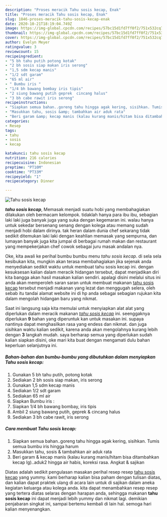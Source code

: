 ```yaml
---
description: "Proses meracik Tahu sosis kecap, Enak"
title: "Proses meracik Tahu sosis kecap, Enak"
slug: 1846-proses-meracik-tahu-sosis-kecap-enak
date: 2020-10-21T18:19:04.749Z
image: https://img-global.cpcdn.com/recipes/57bc15d1fd7ff0f2/751x532cq70/tahu-sosis-kecap-foto-resep-utama.jpg
thumbnail: https://img-global.cpcdn.com/recipes/57bc15d1fd7ff0f2/751x532cq70/tahu-sosis-kecap-foto-resep-utama.jpg
cover: https://img-global.cpcdn.com/recipes/57bc15d1fd7ff0f2/751x532cq70/tahu-sosis-kecap-foto-resep-utama.jpg
author: Evelyn Meyer
ratingvalue: 3
reviewcount: 15
recipeingredient:
- "5 bh tahu putih potong kotak"
- "2 bh sosis siap makan iris serong"
- "1,5 sdm kecap manis"
- "1/2 sdt garam"
- "65 ml air"
- " Bumbu iris "
- "1/4 bh bawang bombay iris tipis"
- "2 siung bawang putih geprek  cincang halus"
- "3 bh cabe rawit iris serong"
recipeinstructions:
- "Siapkan semua bahan..goreng tahu hingga agak kering, sisihkan. Tumis semua bumbu iris hingga harum"
- "Masukkan tahu, sosis &amp; tambahkan air aduk rata"
- "Beri garam &amp; kecap manis (kalau kurang manis/hitam bisa ditambahkan kecap lg)..aduk2 hingga air habis, koreksi rasa. Angkat &amp; sajikan"
categories:
- Resep
tags:
- tahu
- sosis
- kecap

katakunci: tahu sosis kecap 
nutrition: 216 calories
recipecuisine: Indonesian
preptime: "PT10M"
cooktime: "PT33M"
recipeyield: "1"
recipecategory: Dinner

---
```



![Tahu sosis kecap](https://img-global.cpcdn.com/recipes/57bc15d1fd7ff0f2/751x532cq70/tahu-sosis-kecap-foto-resep-utama.jpg)

<b><i>tahu sosis kecap</i></b>, Memasak menjadi suatu hobi yang membahagiakan dilakukan oleh bermacam kelompok. tidaklah hanya para ibu ibu, sebagian laki laki juga banyak juga yang suka dengan kegemaran ini. walau hanya untuk sekedar bersenang senang dengan kolega atau memang sudah menjadi hobi dalam dirinya. tak heran dalam dunia chef sekarang tidak sedikit ditemukan laki laki dengan keahlian memasak yang sempurna, dan lumayan banyak juga kita jumpai di berbagai rumah makan dan restaurant yang mempekerjakan chef cowok sebagai juru masak andalan nya.

Oke, kita awali ke perihal bumbu bumbu menu <i>tahu sosis kecap</i>. di sela sela kesibukan kita, mungkin akan terasa membahagiakan jika sejenak anda menyediakan sedikit waktu untuk membuat tahu sosis kecap ini. dengan kesuksesan kalian dalam meracik hidangan tersebut, dapat menjadikan diri kita bangga akan hasil masakan kalian sendiri. apalagi disini melalui situs ini anda akan memperoleh saran saran untuk membuat makanan <u>tahu sosis kecap</u> tersebut menjadi makanan yang lezat dan menggugah selera, oleh sebab itu tandai alamat website ini di hp anda sebagai sebagian rujukan kita dalam mengolah hidangan baru yang nikmat.




Saat ini langsung saja kita memulai untuk menyiapkan alat alat yang diperlukan dalam meracik makanan <u><i>tahu sosis kecap</i></u> ini. seenggaknya diperlukan <b>9</b> bahan yang diperuntuk kan untuk masakan ini. supaya nantinya dapat menghasilkan rasa yang endess dan nikmat. dan juga sisihkan waktu kalian sedikit, karena anda akan mengolahnya kurang lebih dengan <b>3</b> langkah mudah. saya berharap semua yang diperlukan sudah kalian siapkan disini, oke mari kita buat dengan mengamati dulu bahan keperluan selanjutnya ini.

<!--inarticleads1-->

##### Bahan-bahan dan bumbu-bumbu yang dibutuhkan dalam menyiapkan Tahu sosis kecap:

1. Gunakan 5 bh tahu putih, potong kotak
1. Sediakan 2 bh sosis siap makan, iris serong
1. Gunakan 1,5 sdm kecap manis
1. Sediakan 1/2 sdt garam
1. Sediakan 65 ml air
1. Siapkan  Bumbu iris :
1. Siapkan 1/4 bh bawang bombay, iris tipis
1. Ambil 2 siung bawang putih, geprek &amp; cincang halus
1. Sediakan 3 bh cabe rawit, iris serong




<!--inarticleads2-->

##### Cara membuat Tahu sosis kecap:

1. Siapkan semua bahan..goreng tahu hingga agak kering, sisihkan. Tumis semua bumbu iris hingga harum
1. Masukkan tahu, sosis &amp; tambahkan air aduk rata
1. Beri garam &amp; kecap manis (kalau kurang manis/hitam bisa ditambahkan kecap lg)..aduk2 hingga air habis, koreksi rasa. Angkat &amp; sajikan




Diatas adalah sedikit pengulasan masakan perihal resep resep <u>tahu sosis kecap</u> yang yummy. kami berharap kalian bisa paham dengan tulisan diatas, dan kalian dapat praktek ulang di acara lain untuk di sajikan dalam aneka kegiatan keluarga atau kolega anda. kita dapat menambahkan resep resep yang tertera diatas selaras dengan harapan anda, sehingga makanan <b>tahu sosis kecap</b> ini dapat menjadi lebih yummy dan nikmat lagi. demikian penjabaran singkat ini, sampai bertemu kembali di lain hal. semoga hari kalian menyenangkan.
